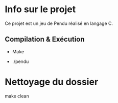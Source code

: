 # Info sur le projet

Ce projet est un jeu de Pendu  réalisé en langage C.


## Compilation & Exécution

- Make

- ./pendu

# Nettoyage du dossier

make clean

